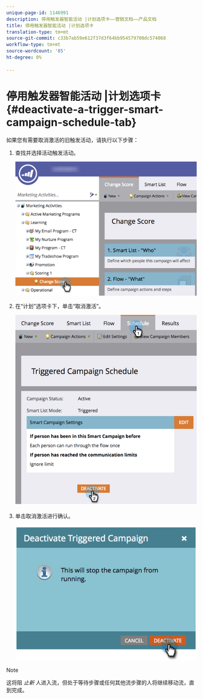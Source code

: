 ```yaml
---
unique-page-id: 1146991
description: 停用触发器智能活动 |计划选项卡——营销文档——产品文档
title: 停用触发器智能活动 |计划选项卡
translation-type: tm+mt
source-git-commit: c33b7ab59e612f37d3f64bb954579700dc574068
workflow-type: tm+mt
source-wordcount: '85'
ht-degree: 0%

---
```



# 停用触发器智能活动 |计划选项卡 {#deactivate-a-trigger-smart-campaign-schedule-tab}

如果您有需要取消激活的旧触发活动，请执行以下步骤：

1. 查找并选择活动触发活动。

   ![](assets/selectprogram-hands.png)

1. 在“计划”选项卡下，单击“取消激活”。

   ![](assets/deactivateprogram-hands.png)

1. 单击取消激活进行确认。

   ![](assets/image2014-9-22-13-3a59-3a6.png)

>[!NOTE]
>
>这将阻 *止新* 人进入流，但处于等待步骤或任何其他流步骤的人将继续移动流，直到完成。

